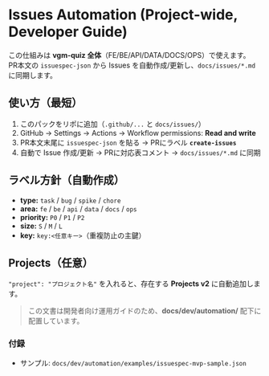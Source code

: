 # Issues Automation (Project-wide, Developer Guide)

この仕組みは **vgm-quiz 全体**（FE/BE/API/DATA/DOCS/OPS）で使えます。  
PR本文の `issuespec-json` から Issues を自動作成/更新し、`docs/issues/*.md` に同期します。

## 使い方（最短）
1. このパックをリポに追加（`.github/...` と `docs/issues/`）
2. GitHub → Settings → Actions → Workflow permissions: **Read and write**
3. PR本文末尾に `issuespec-json` を貼る → PRにラベル **`create-issues`**
4. 自動で Issue 作成/更新 → PRに対応表コメント → `docs/issues/*.md` に同期

## ラベル方針（自動作成）
- **type:** `task` / `bug` / `spike` / `chore`
- **area:** `fe` / `be` / `api` / `data` / `docs` / `ops`
- **priority:** `P0` / `P1` / `P2`
- **size:** `S` / `M` / `L`
- **key:** `key:<任意キー>`（重複防止の主鍵）

## Projects（任意）
`"project": "プロジェクト名"` を入れると、存在する **Projects v2** に自動追加します。

> この文書は開発者向け運用ガイドのため、**docs/dev/automation/** 配下に配置しています。

### 付録
- サンプル: `docs/dev/automation/examples/issuespec-mvp-sample.json`
